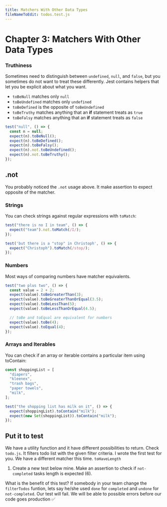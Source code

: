 ```yaml
---
title: Matchers With Other Data Types
fileNameToEdit: todos.test.js
---
```


# Chapter 3: Matchers With Other Data Types

### Truthiness

Sometimes need to distinguish between `undefined`, `null`, and `false`, but you sometimes do not want to treat these differently. Jest contains helpers that let you be explicit about what you want.

- `toBeNull` matches only `null`
- `toBeUndefined` matches only `undefined`
- `toBeDefined` is the opposite of `toBeUndefined`
- `toBeTruthy` matches anything that an **if** statement treats as `true`
- `toBeFalsy` matches anything that an **if** statement treats as `false`

```js
test("null", () => {
  const n = null;
  expect(n).toBeNull();
  expect(n).toBeDefined();
  expect(n).toBeFalsy();
  expect(n).not.toBeUndefined();
  expect(n).not.toBeTruthy();
});
```

## .not

You probably noticed the `.not` usage above. It make assertion to expect opposite of the matcher.

### Strings

You can check strings against regular expressions with `toMatch`:

```js
test("there is no I in team", () => {
  expect("team").not.toMatch(/I/);
});

test('but there is a "stop" in Christoph', () => {
  expect("Christoph").toMatch(/stop/);
});
```

### Numbers

Most ways of comparing numbers have matcher equivalents.

```js
test("two plus two", () => {
  const value = 2 + 2;
  expect(value).toBeGreaterThan(3);
  expect(value).toBeGreaterThanOrEqual(3.5);
  expect(value).toBeLessThan(5);
  expect(value).toBeLessThanOrEqual(4.5);

  // toBe and toEqual are equivalent for numbers
  expect(value).toBe(4);
  expect(value).toEqual(4);
});
```

### Arrays and Iterables

You can check if an array or iterable contains a particular item using toContain:

```js
const shoppingList = [
  "diapers",
  "kleenex",
  "trash bags",
  "paper towels",
  "milk",
];

test("the shopping list has milk on it", () => {
  expect(shoppingList).toContain("milk");
  expect(new Set(shoppingList)).toContain("milk");
});
```

## Put it to test

We have a utility function and it have different possibilities to return. Check `todo.js`. It filters todo list with the given filter criteria. I wrote the first test for you. We have a different matcher this time. `toHaveLength`

1. Create a new test below mine. Make an assertion to check if `not-completed` tasks length is expected (6).

What is the benefit of this test? If somebody in your team change the `filterTodos` funtion, lets say he/she used `done` for `completed` and `undone` for `not-completed`. Our test will fail. We will be able to possible errors before our code goes production ✅
